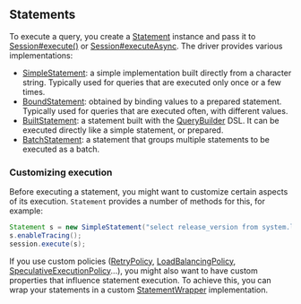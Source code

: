 ## Statements

To execute a query, you  create a [Statement] instance and pass it to [Session#execute()][execute] or
[Session#executeAsync][executeAsync]. The driver provides various implementations:

* [SimpleStatement](simple/): a simple implementation built directly from a
  character string. Typically used for queries that are executed only
  once or a few times.
* [BoundStatement](prepared/): obtained by binding values to a prepared
  statement. Typically used for queries that are executed
  often, with different values.
* [BuiltStatement](built/): a statement built with the [QueryBuilder] DSL. It
  can be executed directly like a simple statement, or prepared.
* [BatchStatement](batch/): a statement that groups multiple statements to be
  executed as a batch.


### Customizing execution

Before executing a statement, you might want to customize certain
aspects of its execution. `Statement` provides a number of methods for
this, for example:

```java
Statement s = new SimpleStatement("select release_version from system.local");
s.enableTracing();
session.execute(s);
```

If you use custom policies ([RetryPolicy], [LoadBalancingPolicy],
[SpeculativeExecutionPolicy]...), you might also want to have custom
properties that influence statement execution. To achieve this, you can
wrap your statements in a custom [StatementWrapper] implementation.

[Statement]:                  https://docs.datastax.com/en/drivers/java/3.10/com/datastax/driver/core/Statement.html
[QueryBuilder]:               https://docs.datastax.com/en/drivers/java/3.10/com/datastax/driver/core/querybuilder/QueryBuilder.html
[StatementWrapper]:           https://docs.datastax.com/en/drivers/java/3.10/com/datastax/driver/core/StatementWrapper.html
[RetryPolicy]:                https://docs.datastax.com/en/drivers/java/3.10/com/datastax/driver/core/policies/RetryPolicy.html
[LoadBalancingPolicy]:        https://docs.datastax.com/en/drivers/java/3.10/com/datastax/driver/core/policies/LoadBalancingPolicy.html
[SpeculativeExecutionPolicy]: https://docs.datastax.com/en/drivers/java/3.10/com/datastax/driver/core/policies/SpeculativeExecutionPolicy.html
[execute]:                    https://docs.datastax.com/en/drivers/java/3.10/com/datastax/driver/core/Session.html#execute-com.datastax.driver.core.Statement-
[executeAsync]:               https://docs.datastax.com/en/drivers/java/3.10/com/datastax/driver/core/Session.html#executeAsync-com.datastax.driver.core.Statement-
